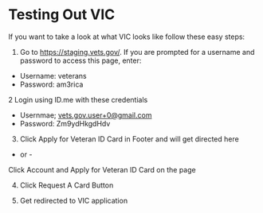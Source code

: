 # Testing Out VIC

If you want to take a look at what VIC looks like follow these easy steps:

1.  Go to https://staging.vets.gov/. If you are prompted for a username and password to access this page, enter:
* Username: veterans
* Password: am3rica

2  Login using ID.me with these credentials 
* Usernmae; vets.gov.user+0@gmail.com
* Password: Zm9ydHkgdHdv

3. Click Apply for Veteran ID Card in Footer and will get directed here

- or -

Click Account and Apply for Veteran ID Card on the page

4.  Click Request A Card Button

5.  Get redirected to VIC application

